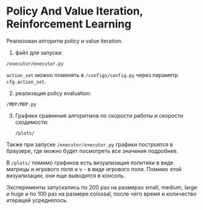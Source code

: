 # Policy And Value Iteration, Reinforcement Learning


Реализован алгоритм policy и value iteration.



1) файл для запуска:

`/executor/executor.py`

`action_set` можно поменять в `/configs/config.py` через параметр `cfg.action_set`.

2) реализация policy evaluation:

`/MDP/MDP.py`

3) Графики сравнения алгоритмов по скорости работы и скорости сходимости:
   
   `/plots/`

Также при запуске `/executor/executor.py` графики построятся в браузере, где можно будет посмотреть все значения подробнее. 

В `/plots/` помимо графиков есть визуализация политики в виде матрицы и игрового поля и v - в виде игрового поля. Помимо этой визуализации, они еще выводятся в консоль.

Эксперименты запускались по 200 раз на размерах small, medium, large и huge и по 100 раз на размере colossal, 
после чего время и количество итераций усреднялось.
